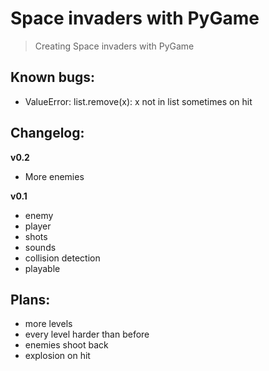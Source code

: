 Space invaders with PyGame
==========================
> Creating Space invaders with PyGame

Known bugs:
-----------------------------------
- ValueError: list.remove(x): x not in list sometimes on hit

Changelog:
-----------------------------------
**v0.2**
- More enemies

**v0.1**
- enemy
- player
- shots
- sounds
- collision detection
- playable

Plans:
-----------------------------------
- more levels
- every level harder than before
- enemies shoot back
- explosion on hit
